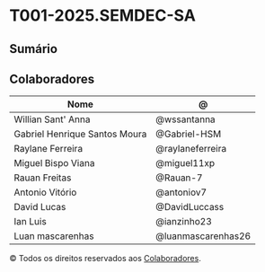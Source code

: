 # T001-2025.SEMDEC-SA

## Sumário

## Colaboradores 

| Nome | @ |
| --- | --- |
| Willian Sant' Anna | @wssantanna |
| Gabriel Henrique Santos Moura | @Gabriel-HSM |
| Raylane Ferreira  | @raylaneferreira|
| Miguel Bispo Viana | @miguel11xp |
| Rauan Freitas      | @Rauan-7 |
| Antonio Vitório | @antoniov7 |
| David Lucas | @DavidLuccass |
| Ian Luis | @ianzinho23 |
| Luan mascarenhas | @luanmascarenhas26 |

© Todos os direitos reservados aos [Colaboradores](#colaboradores).

